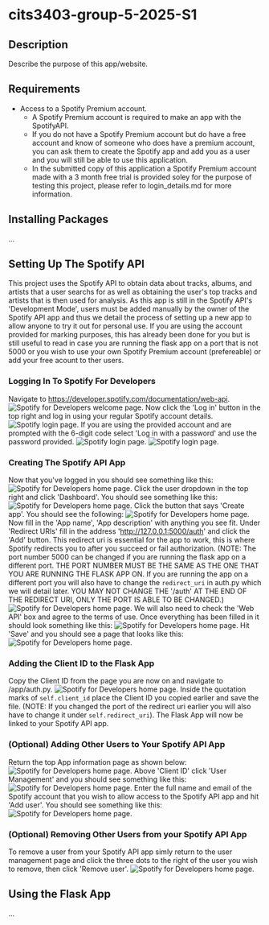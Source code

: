 # cits3403-group-5-2025-S1

## Description
Describe the purpose of this app/website.

## Requirements
- Access to a Spotify Premium account.
  - A Spotify Premium account is required to make an app with the SpotifyAPI.
  - If you do not have a Spotify Premium account but do have a free account and know of someone who does have a premium account, you can ask them to create the Spotify app and add you as a user and you will still be able to use this application.
  - In the submitted copy of this application a Spotify Premium account made with a 3 month free trial is provided soley for the purpose of testing this project, please refer to login_details.md for more information.

## Installing Packages
...

## Setting Up The Spotify API
This project uses the Spotify API to obtain data about tracks, albums, and artists that a user searchs for as well as obtaining the user's top tracks and artists that is then used for analysis.
As this app is still in the Spotify API's 'Development Mode', users must be added manually by the owner of the Spotify API app and thus we detail the process of setting up a new app to allow anyone to try it out for personal use.
If you are using the account provided for marking purposes, this has already been done for you but is still useful to read in case you are running the flask app on a port that is not 5000 or you wish to use your own Spotify Premium account (prefereable) or add your free acount to ther users.

### Logging In To Spotify For Developers
Navigate to https://developer.spotify.com/documentation/web-api.
![Spotify for Developers welcome page.](/readme_images/appsetup0.png)
Now click the 'Log in' button in the top right and log in using your regular Spotify account details.
![Spotify login page.](/readme_images/appsetup1.png)
If you are using the provided account and are prompted with the 6-digit code select 'Log in with a password' and use the password provided.
![Spotify login page.](/readme_images/appsetup2.png)
![Spotify login page.](/readme_images/appsetup3.png)

### Creating The Spotify API App
Now that you've logged in you should see something like this:
![Spotify for Developers home page.](/readme_images/appsetup4.png)
Click the user dropdown in the top right and click 'Dashboard'. You should see something like this:
![Spotify for Developers home page.](/readme_images/appsetup5.png)
Click the button that says 'Create app'. You should see the following:
![Spotify for Developers home page.](/readme_images/appsetup6.png)
Now fill in the 'App name', 'App description' with anything you see fit. Under 'Redirect URIs' fill in the address 'http://127.0.0.1:5000/auth' and click the 'Add' button. This redirect uri is essential for the app to work, this is where Spotify redirects you to after you succeed or fail authorization.
(NOTE: The port number 5000 can be changed if you are running the flask app on a different port. THE PORT NUMBER MUST BE THE SAME AS THE ONE THAT YOU ARE RUNNING THE FLASK APP ON. If you are running the app on a different port you will also have to change the `redirect_uri` in auth.py which we will detail later. YOU MAY NOT CHANGE THE '/auth' AT THE END OF THE REDIRECT URI, ONLY THE PORT IS ABLE TO BE CHANGED.)
![Spotify for Developers home page.](/readme_images/appsetup7.png)
We will also need to check the 'Web API' box and agree to the terms of use.
Once everything has been filled in it should look something like this:
![Spotify for Developers home page.](/readme_images/appsetup8.png)
Hit 'Save' and you should see a page that looks like this:
![Spotify for Developers home page.](/readme_images/appsetup9.png)

### Adding the Client ID to the Flask App
Copy the Client ID from the page you are now on and navigate to /app/auth.py.
![Spotify for Developers home page.](/readme_images/appsetup10.png)
Inside the quotation marks of `self.client_id` place the Client ID you copied earlier and save the file.
(NOTE: If you changed the port of the redirect uri earlier you will also have to change it under `self.redirect_uri`).
The Flask App will now be linked to your Spotify API app.

### (Optional) Adding Other Users to Your Spotify API App
Return the top App information page as shown below:
![Spotify for Developers home page.](/readme_images/appsetup9.png)
Above 'Client ID' click 'User Management' and you should see something like this:
![Spotify for Developers home page.](/readme_images/adduser0.png)
Enter the full name and email of the Spotify account that you wish to allow access to the Spotify API app and hit 'Add user'. You should see something like this:
![Spotify for Developers home page.](/readme_images/adduser1.png)

### (Optional) Removing Other Users from your Spotify API App
To remove a user from your Spotify API app simly return to the user management page and click the three dots to the right of the user you wish to remove, then click 'Remove user'.
![Spotify for Developers home page.](/readme_images/removeuser0.png)

## Using the Flask App
...